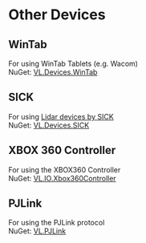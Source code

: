 # Other Devices

## WinTab
For using WinTab Tablets (e.g. Wacom)  
NuGet: [VL.Devices.WinTab](https://www.nuget.org/packages/VL.Devices.WinTab)

## SICK
For using [Lidar devices by SICK](https://www.sick.com/de/de/mess-und-detektionsloesungen/3d-lidar-sensoren/c/g282752)  
NuGet: [VL.Devices.SICK](https://www.nuget.org/packages/VL.Devices.SICK)

## XBOX 360 Controller
For using the XBOX360 Controller  
NuGet: [VL.IO.Xbox360Controller](https://www.nuget.org/packages/VL.IO.Xbox360Controller)
 		
## PJLink
For using the PJLink protocol  
NuGet: [VL.PJLink](https://www.nuget.org/packages/VL.PJLink) 		